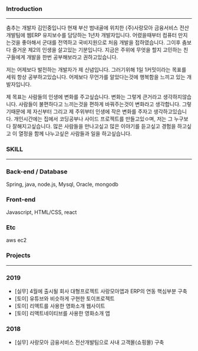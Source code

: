 ### Introduction
-------------------------

춤추는 개발자 김인중입니다 현재 부산 범내골에 위치한 (주)사랑모아 금융서비스 전산개발팀에 웹ERP 유지보수를 담당하는 1년차 개발자입니다. 
어렸을때부터 컴퓨터 만지는것을 좋아해서 군대를 전역하고 국비지원으로 처음 개발을 접하였습니다.
그이후 춤보다 즐거운 제2의 인생을 살고있는 기분입니다. 지금은 주위에 무엇을 할지 고민하는 친구들에게 개발을 한번 공부해보라고 권하고있습니다.

저는 어제보다 발전하는 개발자가 제 신념입니다. 그러기위해 1일 1커밋이라는 목표를 세워 항상 공부하고있습니다.
어제보다 무언가를 알았다는것에 행복함을 느끼고 있는 개발자입니다.

제 목표는 사람들의 인생에 변화를 주고싶습니다. 변화는 그렇게 큰거라고 생각하지않습니다. 사람들이 불편하다고 느끼는것을 편하게 바꿔주는것이 변화라고 생각합니다. 그렇기때문에 제 자신부터 그리고 제 주위부터 인생에 작은 변화를 주자고 생각하고있습니다. 개인시간에는 집에서 코딩공부나
사이드 프로젝트를 만들고있ㅇ며, 저는 그 누구보다 잘해지고싶습니다. 많은 사람들을 만나고싶고 많은 이야기를 듣고싶고 경험을 하고싶고 이 열정을
함께 나누고싶은 사람들과 일을 하고싶습니다.

### SKILL
-------------------------

### Back-end / Database
Spring, java, node.js, Mysql, Oracle, mongodb

### Front-end
Javascript, HTML/CSS, react

### Etc
aws ec2


### Projects
---------------------------------
### 2019
- [실무] 4월에 출시될 회사 대형프로젝트 사랑모아앱과 ERP의 연동 핵심부분 구축
- [토이] 유튜브와 비슷하게 구현한 토이프로젝트
- [토이] 리액트를 사용한 영화소개 웹사이트
- [토이] 리액트네이티브를 사용한 영화소개 앱

### 2018
- [실무] 사랑모아 금융서비스 전산개발팀으로 사내 고객몰(쇼핑몰) 구축

